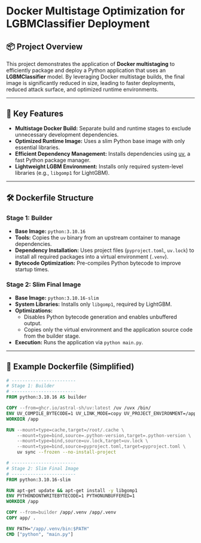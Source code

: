 # Docker Multistage Optimization for LGBMClassifier Deployment

## 📦 Project Overview

This project demonstrates the application of **Docker multistaging** to efficiently package and deploy a Python application that uses an **LGBMClassifier** model. By leveraging Docker multistage builds, the final image is significantly reduced in size, leading to faster deployments, reduced attack surface, and optimized runtime environments.

---

## 🚀 Key Features

- **Multistage Docker Build:** Separate build and runtime stages to exclude unnecessary development dependencies.
- **Optimized Runtime Image:** Uses a slim Python base image with only essential libraries.
- **Efficient Dependency Management:** Installs dependencies using [uv](https://github.com/astral-sh/uv), a fast Python package manager.
- **Lightweight LGBM Environment:** Installs only required system-level libraries (e.g., `libgomp1` for LightGBM).

---

## 🛠️ Dockerfile Structure

### Stage 1: Builder

- **Base Image:** `python:3.10.16`
- **Tools:** Copies the `uv` binary from an upstream container to manage dependencies.
- **Dependency Installation:** Uses project files (`pyproject.toml`, `uv.lock`) to install all required packages into a virtual environment (`.venv`).
- **Bytecode Optimization:** Pre-compiles Python bytecode to improve startup times.

### Stage 2: Slim Final Image

- **Base Image:** `python:3.10.16-slim`
- **System Libraries:** Installs only `libgomp1`, required by LightGBM.
- **Optimizations:** 
  - Disables Python bytecode generation and enables unbuffered output.
  - Copies only the virtual environment and the application source code from the builder stage.
- **Execution:** Runs the application via `python main.py`.

---

## 🐳 Example Dockerfile (Simplified)

```Dockerfile
# ------------------------
# Stage 1: Builder
# ------------------------
FROM python:3.10.16 AS builder

COPY --from=ghcr.io/astral-sh/uv:latest /uv /uvx /bin/
ENV UV_COMPILE_BYTECODE=1 UV_LINK_MODE=copy UV_PROJECT_ENVIRONMENT=/app/.venv
WORKDIR /app

RUN --mount=type=cache,target=/root/.cache \
    --mount=type=bind,source=.python-version,target=.python-version \
    --mount=type=bind,source=uv.lock,target=uv.lock \
    --mount=type=bind,source=pyproject.toml,target=pyproject.toml \
    uv sync --frozen --no-install-project

# ------------------------
# Stage 2: Slim Final Image
# ------------------------
FROM python:3.10.16-slim

RUN apt-get update && apt-get install -y libgomp1
ENV PYTHONDONTWRITEBYTECODE=1 PYTHONUNBUFFERED=1
WORKDIR /app

COPY --from=builder /app/.venv /app/.venv
COPY app/ .

ENV PATH="/app/.venv/bin:$PATH"
CMD ["python", "main.py"]